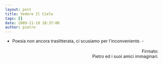 ```yaml
---
layout: post
title: Vedere Il Cielo
tags: []
date: 2009-11-18 18:37:00
author: pietro
---
```

- Poesia non ancora traslitterata, ci scusiamo per l'inconveniente. -<br/><br/><div style="text-align: right">Firmato:<br/><span>Pietro</span> <span>ed</span><span> i</span><span> suoi</span> <span>amici</span> <span>immaginari.</span><br/><br/>
